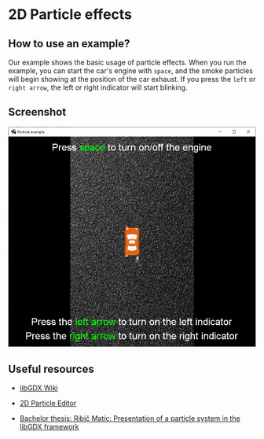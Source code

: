 # 2D Particle effects

## How to use an example?

Our example shows the basic usage of particle effects. When you run the example, you can start the car's
engine with `space`, and the smoke particles will begin showing at the position of the car exhaust. If
you press the `left` or `right arrow`, the left or right indicator will start blinking.

## Screenshot

![screenshot](../../../../../../../resources/screenshot-particles.png)

##  Useful resources

* [libGDX Wiki](https://github.com/libgdx/libgdx/wiki/2D-ParticleEffects)

* [2D Particle Editor](https://github.com/libgdx/libgdx/wiki/2D-Particle-Editor)

* [Bachelor thesis: Ribič Matic: Presentation of a particle system in the libGDX framework](https://dk.um.si/IzpisGradiva.php?id=46442&lang=slv)
